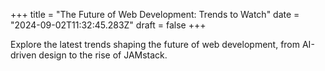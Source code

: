 +++
title = "The Future of Web Development: Trends to Watch"
date = "2024-09-02T11:32:45.283Z"
draft = false
+++

  Explore the latest trends shaping the future of web development, from AI-driven design to the rise of JAMstack.
        